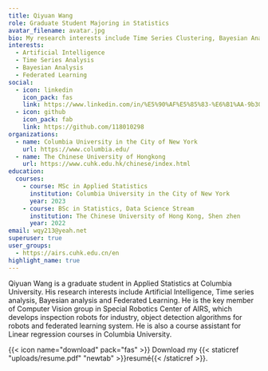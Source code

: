 ```yaml
---
title: Qiyuan Wang
role: Graduate Student Majoring in Statistics
avatar_filename: avatar.jpg
bio: My research interests include Time Series Clustering, Bayesian Analysis and Federated Learning.
interests:
  - Artificial Intelligence
  - Time Series Analysis
  - Bayesian Analysis
  - Federated Learning
social:
  - icon: linkedin
    icon_pack: fas
    link: https://www.linkedin.com/in/%E5%90%AF%E5%85%83-%E6%B1%AA-9b309a229/?locale=en_US
  - icon: github
    icon_pack: fab
    link: https://github.com/118010298
organizations:
  - name: Columbia University in the City of New York
    url: https://www.columbia.edu/
  - name: The Chinese University of Hongkong
    url: https://www.cuhk.edu.hk/chinese/index.html
education:
  courses:
    - course: MSc in Applied Statistics
      institution: Columbia University in the City of New York
      year: 2023
    - course: BSc in Statistics, Data Science Stream
      institution: The Chinese University of Hong Kong, Shen zhen
      year: 2022
email: wqy213@yeah.net
superuser: true
user_groups:
  - https://airs.cuhk.edu.cn/en
highlight_name: true
---
```

Qiyuan Wang is a graduate student in Applied Statistics at Columbia University. His research interests include Artificial Intelligence, Time series analysis, Bayesian analysis and Federated Learning. He is the key member of Computer Vision group in Special Robotics Center of AIRS, which develops inspection robots for industry, object detection algorithms for robots and federated learning system. He is also a course assistant for Linear regression courses in Columbia University.



{{< icon name="download" pack="fas" >}} Download my {{< staticref "uploads/resume.pdf" "newtab" >}}resumé{{< /staticref >}}.

